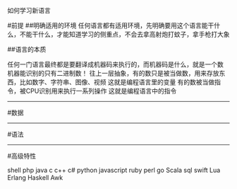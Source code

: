 如何学习新语言

#前提
##明确适用的环境
任何语言都有适用环境，先明确要用这个语言能干什么，不能干什么，才能知道学习的侧重点，不会去拿高射炮打蚊子，拿手枪打大象



##语言的本质

任何一门语言最终都是要翻译成机器码来执行的，而机器码是什么，就是一个数
机器能识别的只有二进制数！
往上一层抽象，有的数只是被当做数，用来存放东西，比如数字、字符串、图像、视频
这就是编程语言里的变量
有的数被当做指令，被CPU识别用来执行一系列操作
这就是编程语言中的指令

---
#数据

---
#语法

---
#高级特性



shell
php
java
c
c++
c#
python
javascript
ruby
perl
go
Scala
sql
swift
Lua
Erlang
Haskell
Awk


























































